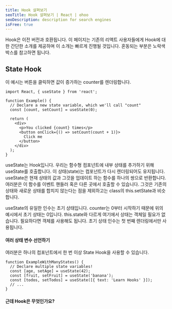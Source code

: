 ```yaml
---
title: Hook 살펴보기
seoTitle: Hook 살펴보기 | React | ohoo
seoDescription: description for search engines
isFree: true
---
```


Hook은 이전 버전과 호환됩니다. 이 페이지는 기존의 리액트 사용자들에게 Hook에 대한 간단한 소개를 제공하며 이 소개는 빠르게 진행될 것입니다. 혼동되는 부분은 노락색 박스를 참고하면 됩니다.


## State Hook
이 예시는 버튼을 클릭하면 값이 증가하는 counter를 렌더링합니다.
```
import React, { useState } from 'react';

function Example() {
  // Declare a new state variable, which we'll call "count"
  const [count, setCount] = useState(0);

  return (
    <div>
      <p>You clicked {count} times</p>
      <button onClick={() => setCount(count + 1)}>
        Click me
      </button>
    </div>
  );
}
```

useState는 Hook입니다. 우리는 함수형 컴포넌트에 내부 상태를 추가하기 위해 useState를 호출합니다. 이 상태(state)는 컴포넌트가 다시 렌더링되어도 유지됩니다. useState은 현재 상태의 값과 그것을 업데이트 하는 함수를 하나의 쌍으로 반환합니다. 여러분은 이 함수를 이벤트 핸들러 혹은 다른 곳에서 호출할 수 있습니다. 그것은 기존의 상태와 새로운 상태를 합치지 않는다는 점을 제외하고는 class의 this.setState과 비슷합니다.

useState의 유일한 인수는 초기 상태입니다. counter는 0부터 시작하기 때문에 위의 예시에서 초기 상태는 0입니다. this.state와 다르게 여기에서 상태는 객체일 필요가 없습니다. 필요하다면 객체를 사용해도 됩니다. 초기 상태 인수는 첫 번째 렌더링에서만 사용됩니다.


#### 여러 상태 변수 선언하기
여러분은 하나의 컴포넌트에서 한 번 이상 State Hook을 사용할 수 있습니다.
```
function ExampleWithManyStates() {
  // Declare multiple state variables!
  const [age, setAge] = useState(42);
  const [fruit, setFruit] = useState('banana');
  const [todos, setTodos] = useState([{ text: 'Learn Hooks' }]);
  // ...
}
```

#### 근데 Hook은 무엇인가요?











































